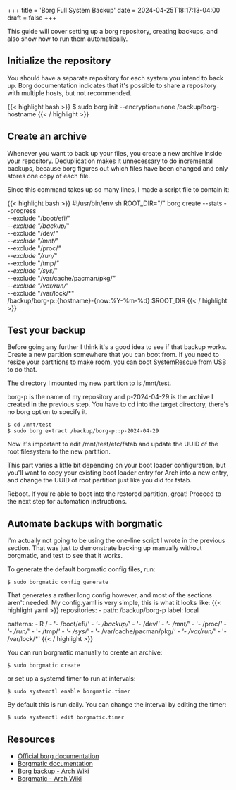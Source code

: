 +++
title = 'Borg Full System Backup'
date = 2024-04-25T18:17:13-04:00
draft = false
+++

This guide will cover setting up a borg repository, creating backups, and also show how to run them automatically.

## Initialize the repository

You should have a separate repository for each system you intend to back up. Borg documentation indicates that it's possible to share a repository with multiple hosts, but not recommended.

{{< highlight bash >}}
$ sudo borg init --encryption=none /backup/borg-hostname
{{< / highlight >}}

## Create an archive

Whenever you want to back up your files, you create a new archive inside your repository. Deduplication makes it unnecessary to do incremental backups, because borg figures out which files have been changed and only stores one copy of each file.

Since this command takes up so many lines, I made a script file to contain it:

{{< highlight bash >}}
#!/usr/bin/env sh
ROOT_DIR="/"
borg create --stats --progress \
    --exclude "/boot/efi/*" \
    --exclude "/backup/*" \
    --exclude "/dev/*" \
    --exclude "/mnt/*" \
    --exclude "/proc/*" \
    --exclude "/run/*" \
    --exclude "/tmp/*" \
    --exclude "/sys/*" \
    --exclude "/var/cache/pacman/pkg/*" \
    --exclude "/var/run/*" \
    --exclude "/var/lock/*" \
    /backup/borg-p::{hostname}-{now:%Y-%m-%d} $ROOT_DIR
{{< / highlight >}}

## Test your backup

Before going any further I think it's a good idea to see if that backup works. Create a new partition somewhere that you can boot from. If you need to resize your partitions to make room, you can boot [SystemRescue](https://www.system-rescue.org/Download/) from USB to do that.

The directory I mounted my new partition to is /mnt/test.

borg-p is the name of my repository and p-2024-04-29 is the archive I created in the previous step.
You have to cd into the target directory, there's no borg option to specify it.

```
$ cd /mnt/test
$ sudo borg extract /backup/borg-p::p-2024-04-29
```

Now it's important to edit /mnt/test/etc/fstab and update the UUID of the root filesystem to the new partition.

This part varies a little bit depending on your boot loader configuration, but you'll want to copy your existing boot loader entry for Arch into a new entry, and change the UUID of root partition just like you did for fstab.

Reboot. If you're able to boot into the restored partition, great! Proceed to the next step for automation instructions.

## Automate backups with borgmatic

I'm actually not going to be using the one-line script I wrote in the previous section. That was just to demonstrate backing up manually without borgmatic, and test to see that it works.

To generate the default borgmatic config files, run:
```
$ sudo borgmatic config generate
```

That generates a rather long config however, and most of the sections aren't needed.
My config.yaml is very simple, this is what it looks like:
{{< highlight yaml >}}
repositories:
    - path: /backup/borg-p
      label: local

patterns:
    - R /
    - '- /boot/efi/*'
    - '- /backup/*'
    - '- /dev/*'
    - '- /mnt/*'
    - '- /proc/*'
    - '- /run/*'
    - '- /tmp/*'
    - '- /sys/*'
    - '- /var/cache/pacman/pkg/*'
    - '- /var/run/*'
    - '- /var/lock/*'
{{< / highlight >}}

You can run borgmatic manually to create an archive:
```
$ sudo borgmatic create
```

or set up a systemd timer to run at intervals:
```
$ sudo systemctl enable borgmatic.timer
```
By default this is run daily. You can change the interval by editing the timer:
```
$ sudo systemctl edit borgmatic.timer
```

## Resources
- [Official borg documentation](https://borgbackup.readthedocs.io/en/stable/index.html)
- [Borgmatic documentation](https://torsion.org/borgmatic/)
- [Borg backup - Arch Wiki](https://wiki.archlinux.org/title/Borg_backup)
- [Borgmatic - Arch Wiki](https://wiki.archlinux.org/title/Borgmatic)

